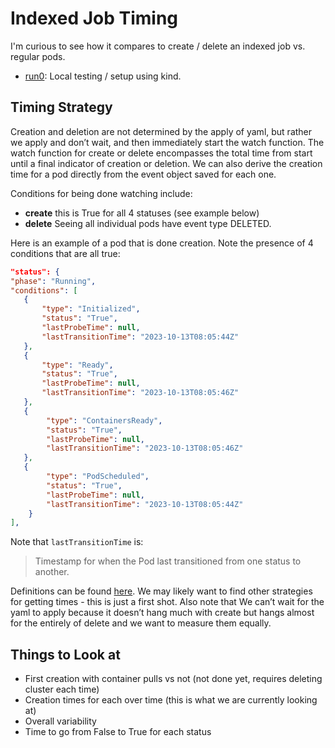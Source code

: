 # Indexed Job Timing

I'm curious to see how it compares to create / delete an indexed job vs.
regular pods.

- [run0](run0): Local testing / setup using kind.


## Timing Strategy

Creation and deletion are not determined by the apply of yaml, but rather we apply and don’t wait, and then immediately start the watch function. The watch function for create or delete encompasses the total time from start until a final indicator of creation or deletion. We can also derive the creation time for a pod directly from the event object saved for each one.

Conditions for being done watching include:

  - **create** this is True for all 4 statuses (see example below)
  - **delete** Seeing all individual pods have event type DELETED.

Here is an example of a pod that is done creation. Note the presence of 4 conditions that are all true:

```json
"status": {
"phase": "Running",
"conditions": [
   {
       "type": "Initialized",
       "status": "True",
       "lastProbeTime": null,
       "lastTransitionTime": "2023-10-13T08:05:44Z"
   },
   {
       "type": "Ready",
       "status": "True",
       "lastProbeTime": null,
       "lastTransitionTime": "2023-10-13T08:05:46Z"
   },
   {
        "type": "ContainersReady",
        "status": "True",
        "lastProbeTime": null,
        "lastTransitionTime": "2023-10-13T08:05:46Z"
   },
   {
        "type": "PodScheduled",
        "status": "True",
        "lastProbeTime": null,
        "lastTransitionTime": "2023-10-13T08:05:44Z"
    }
],
```

Note that `lastTransitionTime` is:

> Timestamp for when the Pod last transitioned from one status to another.

Definitions can be found [here](https://kubernetes.io/docs/concepts/workloads/pods/pod-lifecycle/). We may likely want to find other strategies for getting times - this is just a first shot. Also note that We can’t wait for the yaml to apply because it doesn’t hang much with create but hangs almost for the entirely of delete and we want to measure them equally.

## Things to Look at

- First creation with container pulls vs not (not done yet, requires deleting cluster each time)
- Creation times for each over time (this is what we are currently looking at)
- Overall variability 
- Time to go from False to True for each status
